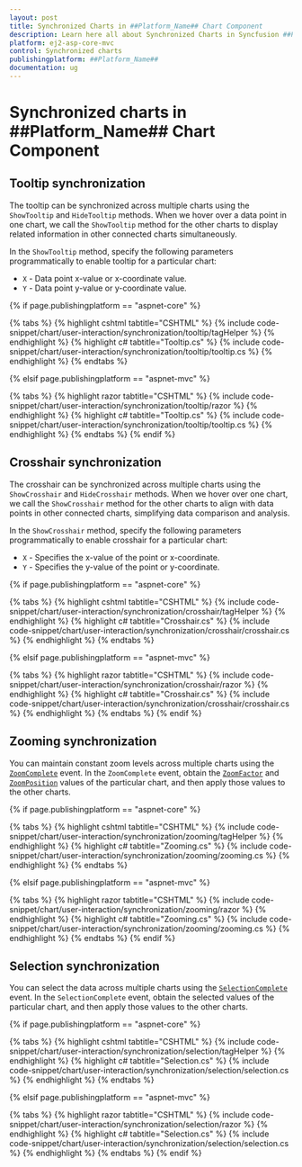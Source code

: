 ```yaml
---
layout: post
title: Synchronized Charts in ##Platform_Name## Chart Component
description: Learn here all about Synchronized Charts in Syncfusion ##Platform_Name## Chart component of Syncfusion Essential JS 2 and more.
platform: ej2-asp-core-mvc
control: Synchronized charts
publishingplatform: ##Platform_Name##
documentation: ug
---
```



# Synchronized charts in ##Platform_Name## Chart Component

## Tooltip synchronization

The tooltip can be synchronized across multiple charts using the `ShowTooltip` and `HideTooltip` methods. When we hover over a data point in one chart, we call the `ShowTooltip` method for the other charts to display related information in other connected charts simultaneously.

In the `ShowTooltip` method, specify the following parameters programmatically to enable tooltip for a particular chart:

* `X` - Data point x-value or x-coordinate value.
* `Y` - Data point y-value or y-coordinate value.

{% if page.publishingplatform == "aspnet-core" %}

{% tabs %}
{% highlight cshtml tabtitle="CSHTML" %}
{% include code-snippet/chart/user-interaction/synchronization/tooltip/tagHelper %}
{% endhighlight %}
{% highlight c# tabtitle="Tooltip.cs" %}
{% include code-snippet/chart/user-interaction/synchronization/tooltip/tooltip.cs %}
{% endhighlight %}
{% endtabs %}

{% elsif page.publishingplatform == "aspnet-mvc" %}

{% tabs %}
{% highlight razor tabtitle="CSHTML" %}
{% include code-snippet/chart/user-interaction/synchronization/tooltip/razor %}
{% endhighlight %}
{% highlight c# tabtitle="Tooltip.cs" %}
{% include code-snippet/chart/user-interaction/synchronization/tooltip/tooltip.cs %}
{% endhighlight %}
{% endtabs %}
{% endif %}



## Crosshair synchronization

The crosshair can be synchronized across multiple charts using the `ShowCrosshair` and `HideCrosshair` methods. When we hover over one chart, we call the `ShowCrosshair` method for the other charts to align with data points in other connected charts, simplifying data comparison and analysis.

In the `ShowCrosshair` method, specify the following parameters programmatically to enable crosshair for a particular chart:

* `X` - Specifies the x-value of the point or x-coordinate.
* `Y` - Specifies the y-value of the point or y-coordinate.

{% if page.publishingplatform == "aspnet-core" %}

{% tabs %}
{% highlight cshtml tabtitle="CSHTML" %}
{% include code-snippet/chart/user-interaction/synchronization/crosshair/tagHelper %}
{% endhighlight %}
{% highlight c# tabtitle="Crosshair.cs" %}
{% include code-snippet/chart/user-interaction/synchronization/crosshair/crosshair.cs %}
{% endhighlight %}
{% endtabs %}

{% elsif page.publishingplatform == "aspnet-mvc" %}

{% tabs %}
{% highlight razor tabtitle="CSHTML" %}
{% include code-snippet/chart/user-interaction/synchronization/crosshair/razor %}
{% endhighlight %}
{% highlight c# tabtitle="Crosshair.cs" %}
{% include code-snippet/chart/user-interaction/synchronization/crosshair/crosshair.cs %}
{% endhighlight %}
{% endtabs %}
{% endif %}



## Zooming synchronization

You can maintain constant zoom levels across multiple charts using the [`ZoomComplete`](https://help.syncfusion.com/cr/aspnetmvc-js2/Syncfusion.EJ2.Charts.Chart.html#Syncfusion_EJ2_Charts_Chart_ZoomComplete) event. In the `ZoomComplete` event, obtain the [`ZoomFactor`](https://help.syncfusion.com/cr/aspnetmvc-js2/Syncfusion.EJ2.Charts.ChartAxis.html#Syncfusion_EJ2_Charts_ChartAxis_ZoomFactor) and [`ZoomPosition`](https://help.syncfusion.com/cr/aspnetmvc-js2/Syncfusion.EJ2.Charts.ChartAxis.html#Syncfusion_EJ2_Charts_ChartAxis_ZoomPosition) values of the particular chart, and then apply those values to the other charts.

{% if page.publishingplatform == "aspnet-core" %}

{% tabs %}
{% highlight cshtml tabtitle="CSHTML" %}
{% include code-snippet/chart/user-interaction/synchronization/zooming/tagHelper %}
{% endhighlight %}
{% highlight c# tabtitle="Zooming.cs" %}
{% include code-snippet/chart/user-interaction/synchronization/zooming/zooming.cs %}
{% endhighlight %}
{% endtabs %}

{% elsif page.publishingplatform == "aspnet-mvc" %}

{% tabs %}
{% highlight razor tabtitle="CSHTML" %}
{% include code-snippet/chart/user-interaction/synchronization/zooming/razor %}
{% endhighlight %}
{% highlight c# tabtitle="Zooming.cs" %}
{% include code-snippet/chart/user-interaction/synchronization/zooming/zooming.cs %}
{% endhighlight %}
{% endtabs %}
{% endif %}



## Selection synchronization

You can select the data across multiple charts using the [`SelectionComplete`](https://help.syncfusion.com/cr/aspnetmvc-js2/Syncfusion.EJ2.Charts.Chart.html#Syncfusion_EJ2_Charts_Chart_SelectionComplete) event. In the `SelectionComplete` event, obtain the selected values of the particular chart, and then apply those values to the other charts.

{% if page.publishingplatform == "aspnet-core" %}

{% tabs %}
{% highlight cshtml tabtitle="CSHTML" %}
{% include code-snippet/chart/user-interaction/synchronization/selection/tagHelper %}
{% endhighlight %}
{% highlight c# tabtitle="Selection.cs" %}
{% include code-snippet/chart/user-interaction/synchronization/selection/selection.cs %}
{% endhighlight %}
{% endtabs %}

{% elsif page.publishingplatform == "aspnet-mvc" %}

{% tabs %}
{% highlight razor tabtitle="CSHTML" %}
{% include code-snippet/chart/user-interaction/synchronization/selection/razor %}
{% endhighlight %}
{% highlight c# tabtitle="Selection.cs" %}
{% include code-snippet/chart/user-interaction/synchronization/selection/selection.cs %}
{% endhighlight %}
{% endtabs %}
{% endif %}


